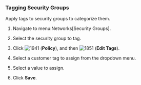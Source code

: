### Tagging Security Groups

Apply tags to security groups to categorize them.

1.  Navigate to menu:Networks\[Security Groups\].

2.  Select the security group to tag.

3.  Click ![1941](../images/1941.png) (**Policy**), and then
    ![1851](../images/1851.png) (**Edit Tags**).

4.  Select a customer tag to assign from the dropdown menu.

5.  Select a value to assign.

6.  Click **Save**.
